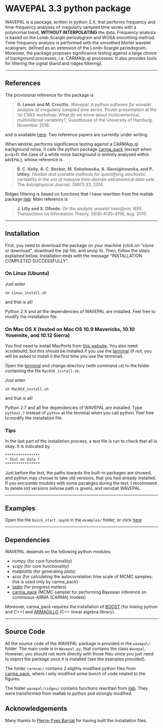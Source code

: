 # WAVEPAL 3.3 python package

WAVEPAL is a package, written in python 2.X, that performs frequency and time-frequency analyses of irregularly sampled time series with a polynomial trend, **WITHOUT INTERPOLATING** the data. Frequency analysis is based on the Lomb-Scargle periodogram and WOSA smoothing method. Time-frequency analysis is performed with the smoothed Morlet wavelet scalogram, defined as an extension of the Lomb-Scargle periodogram. Moreover, the package proposes significance testing against a large choice of background processes, i.e. CARMA(p,q) processes. It also provides tools for filtering the signal (band and ridges filtering).

--------------

## References

The provisional reference for the package is
> **G. Lenoir and M. Crucifix.** *Wavepal: A python software for wavelet analysis of irregularly sampled time series.* Poster presentation at the 1st CVAS workshop: What do we know about multicentennial, multimillenial variability?, Guesthouse of the University of Hamburg, November 2016.

and is available [here](http://www.elic.ucl.ac.be/users/lenoir/mywebsite/docs/poster_CVAS_2016.pdf). Two reference papers are currently under writing. 

When `WAVEPAL` performs significance testing against a CARMA(p,q) background noise, it calls the python package [carma_pack](https://github.com/brandonckelly/carma_pack) (except when p=q=0: the case of a white noise background is entirely analysed within `WAVEPAL`), whose reference is
> **B. C. Kelly, A. C. Becker, M. Sobolewska, A. Siemiginowska, and P. Uttley.** *Flexible and scalable methods for quantifying stochastic variability in the era of massive time-domain astronomical data sets.* The Astrophysical Journal, 788(1):33, 2014.

Ridges filtering is based on functions that I have rewritten from the matlab package [jlab](http://www.jmlilly.net/jmlsoft.html). Main reference is
> **J. Lilly and S. Olhede.** *On the analytic wavelet transform.* IEEE Transactions on Information Theory, 56(8):4135–4156, aug. 2010.

---------------

## Installation 

First, you need to download the package on your machine (click on "clone or download", download the zip file, and unzip it). Then, follow the steps explained below. Installation ends with the message "INSTALLATION COMPLETED SUCCESSFULLY".

### On Linux (Ubuntu)

Just enter
```
sh Linux_install.sh
```
and that is all!

Python 2.X and all the dependencies of WAVEPAL are installed. Feel free to modify the installation file. 

### On Mac OS X (tested on Mac OS 10.9 Mavericks, 10.10 Yosemite, and 10.12 Sierra)

You first need to install MacPorts from [this website](https://www.macports.org/install.php). You also need xcodebuild, but this should be installed if you use the [terminal](https://en.wikipedia.org/wiki/Terminal_(macOS)) (if not, you will be asked to install it the first time you use the terminal). 

Open the [terminal](https://en.wikipedia.org/wiki/Terminal_(macOS)) and change directory (with command `cd`) to the folder containing the file `MacOSX_install.sh`.

Just enter 
```
sh MacOSX_install.sh
```
and that is all!

Python 2.7 and all the dependencies of WAVEPAL are installed. Type `python2.7` instead of `python` at the terminal when you call python. Feel free to modify the installation file.

### Tips
In the last part of the installation process, a test file is run to check that all is okay. It is indicated by 
```
****************
* Test on data *
****************
```
Just before the test, the paths towards the built-in packages are showed, and python may choose to take old versions, that you had already installed. If you encounter troubles with some pacakges during the test, I recommend to delete old versions (whose path is given), and reinstall WAVEPAL.

------------

## Examples

Open the file `Quick_start.ipynb` in the `examples/` folder, or click [here](https://github.com/guillaumelenoir/WAVEPAL/blob/master/examples/Quick_start.ipynb)

---------------

## Dependencies

WAVEPAL depends on the following python modules:
* numpy      (for core functionality)
* scipy      (for core functionality)
* matplotlib (for generating plots)
* acor       (for calculating the autocorrelation time scale of MCMC samples; this is used only by carma_pack)
* [tqdm](https://pypi.python.org/pypi/tqdm) (for progress meters)
* [carma_pack](https://github.com/brandonckelly/carma_pack) (MCMC sampler for performing Bayesian inference on continuous-ARMA (CARMA) models) 

Moreover, carma_pack requires the installation of [BOOST](http://www.boost.org) (for linking python and C++) and [ARMADILLO](http://arma.sourceforge.net) (C++ linear algebra library).

--------------

## Source Code

All the source code of the WAVEPAL package is provided in the `wavepal/` folder. The main code is in `Wavepal.py`, that contains the class `Wavepal`. However, you should not work directly with those files since you just need to import the package once it is installed (see the examples provided). 

The folder `carmcmc/` contains 2 sligthly modified python files from [carma_pack](https://github.com/brandonckelly/carma_pack), where I only modified some bunch of code related to the figures. 

The folder `wavepal/ridges/` contains functions rewritten from [jlab](http://www.jmlilly.net/jmlsoft.html). They were transformed from matlab to python and strongly modified. 

## Acknowledgements

Many thanks to [Pierre-Yves Barriat](https://be.linkedin.com/in/pybarriat) for having built the installation files. 


